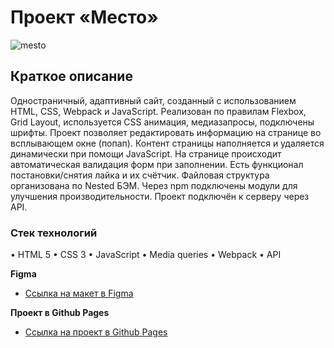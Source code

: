 # Проект «Место»

![mesto](https://github.com/dashasavostina/mesto/assets/85075899/2fd3d2ad-cfef-420c-afba-05c4cbed7783)


## Краткое описание
Одностраничный, адаптивный сайт, созданный с использованием HTML, CSS, Webpack и JavaScript.
Реализован по правилам Flexbox, Grid Layout, используется CSS анимация, медиазапросы, подключены шрифты. Проект позволяет редактировать информацию на странице во всплывающем окне (попап). Контент страницы наполняется и удаляется динамически при помощи JavaScript. На странице происходит автоматическая валидация форм при заполнении. Есть функционал постановки/снятия лайка и их счётчик. Файловая структура организована по Nested БЭМ.
Через npm подключены модули для улучшения производительности. Проект подключён к серверу через API.

### Стек технологий
• HTML 5 
• CSS 3 
• JavaScript 
• Media queries
• Webpack 
• API

**Figma**

* [Ссылка на макет в Figma](https://www.figma.com/file/kRVLKwYG3d1HGLvh7JFWRT/JavaScript.-Sprint-6?node-id=0%3A1)

**Проект в Github Pages**

* [Ссылка на проект в Github Pages](https://dashasavostina.github.io/mesto/)
